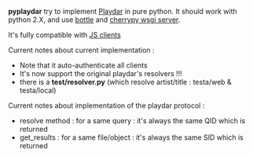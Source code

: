 **pyplaydar** try to implement [Playdar](http://www.playdar.org/) in pure python. It should work with python 2.X, and use [bottle](http://bottlepy.org/) and [cherrypy wsgi server](http://docs.cherrypy.org/stable/refman/wsgiserver/init.html).

It's fully compatible with [JS clients](http://www.playdarjs.org/)

Current notes about current implementation :

* Note that it auto-authenticate all clients
* It's now support the original playdar's resolvers !!!
* there is a **test/resolver.py** (which resolve artist/title : testa/web & testa/local)

Current notes about implementation of the playdar protocol :

* resolve method : for a same query : it's always the same QID which is returned
* get_results : for a same file/object : it's always the same SID which is returned
